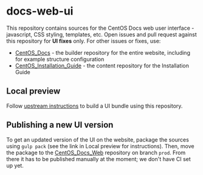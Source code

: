 # docs-web-ui

This repository contains sources for the CentOS Docs web user interface - javascript, CSS styling, templates, etc. Open issues and pull request against this repository for **UI fixes** only. For other issues or fixes, use:

* [CentOS_Docs](https://github.com/CentOS/docs) - the builder repository for the entire website, including for example structure configuration
* [CentOS_Installation_Guide](https://github.com/CentOS/docs-installation-guide) - the content repository for the Installation Guide

## Local preview

Follow [upstream instructions](https://docs.antora.org/antora-ui-default/build-preview-ui/) to build a UI bundle using this repository.

## Publishing a new UI version

To get an updated version of the UI on the website, package the sources using `gulp pack` (see the link in Local preview for instructions). Then, move the package to the [CentOS_Docs_Web](https://github.com/CentOS/docs-web) repository on branch `prod`. From there it has to be published manually at the moment; we don't have CI set up yet.
